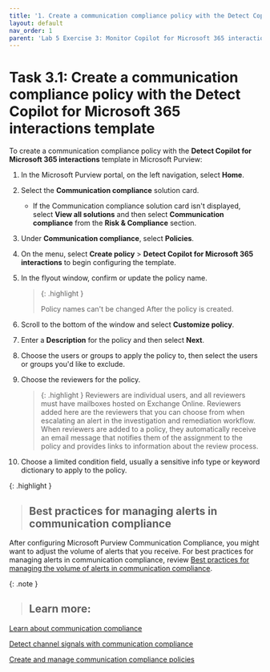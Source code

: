 ```yaml
---
title: '1. Create a communication compliance policy with the Detect Copilot for Microsoft 365 interactions template'
layout: default
nav_order: 1
parent: 'Lab 5 Exercise 3: Monitor Copilot for Microsoft 365 interactions with communication compliance'
---
```


# Task 3.1: Create a communication compliance policy with the Detect Copilot for Microsoft 365 interactions template

To create a communication compliance policy with the **Detect Copilot for Microsoft 365 interactions** template in Microsoft Purview:


1. In the Microsoft Purview portal, on the left navigation, select **Home**.

1. Select the **Communication compliance** solution card.  
    - If the Communication compliance solution card isn't displayed, select **View all solutions** and then select **Communication compliance** from the **Risk & Compliance** section.

1. Under **Communication compliance**, select **Policies**.

1. On the menu, select **Create policy** > **Detect Copilot for Microsoft 365 interactions** to begin configuring the template.

1. In the flyout window, confirm or update the policy name. 

    >{: .highlight }
    >
    >Policy names can't be changed After the policy is created.

1. Scroll to the bottom of the window and select **Customize policy**.

1. Enter a **Description** for the policy and then select **Next**.

1. Choose the users or groups to apply the policy to, then select the users or groups you'd like to exclude.

1. Choose the reviewers for the policy. 

    > {: .highlight }
    > Reviewers are individual users, and all reviewers must have mailboxes hosted on Exchange Online. Reviewers added here are the reviewers that you can choose from when escalating an alert in the investigation and remediation workflow. When reviewers are added to a policy, they automatically receive an email message that notifies them of the assignment to the policy and provides links to information about the review process.

1. Choose a limited condition field, usually a sensitive info type or keyword dictionary to apply to the policy.

{: .highlight }
> ## Best practices for managing alerts in communication compliance
After configuring Microsoft Purview Communication Compliance, you might want to adjust the volume of alerts that you receive. For best practices for managing alerts in communication compliance, review [Best practices for managing the volume of alerts in communication compliance](https://learn.microsoft.com/en-us/purview/communication-compliance-alerts-best-practices "Best practices for managing the volume of alerts in communication compliance").

{: .note }
> ## Learn more:
 >
 [Learn about communication compliance](https://learn.microsoft.com/en-us/purview/communication-compliance "Learn about communication compliance")
 >
 [Detect channel signals with communication compliance](https://learn.microsoft.com/en-us/purview/communication-compliance-channels "Detect channel signals with communication compliance")
 >
 [Create and manage communication compliance policies](https://learn.microsoft.com/en-us/purview/communication-compliance-policies "Create and manage communication compliance policies")
